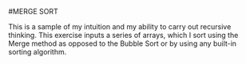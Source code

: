 #MERGE SORT

This is a sample of my intuition and my ability to carry out recursive thinking. This exercise inputs a series of arrays, which I sort using the Merge method as opposed to the Bubble Sort or by using any built-in sorting algorithm. 
